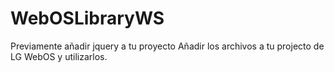 # WebOSLibraryWS
Previamente añadir jquery a tu proyecto
Añadir los archivos a tu projecto de LG WebOS y utilizarlos.
